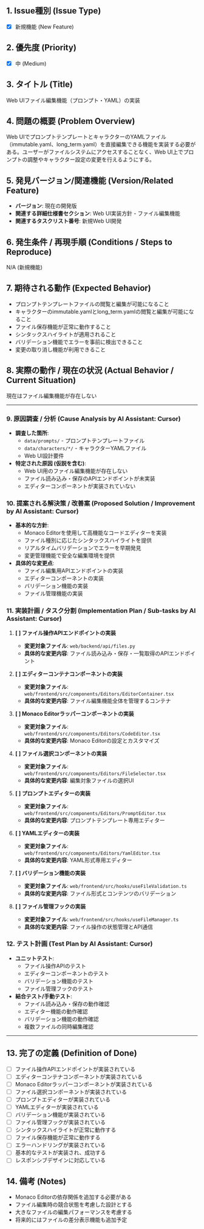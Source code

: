 ## 1. Issue種別 (Issue Type)

* [x] 新規機能 (New Feature)

## 2. 優先度 (Priority)

* [x] 中 (Medium)

## 3. タイトル (Title)

Web UIファイル編集機能（プロンプト・YAML）の実装

## 4. 問題の概要 (Problem Overview)

Web UIでプロンプトテンプレートとキャラクターのYAMLファイル（immutable.yaml、long_term.yaml）を直接編集できる機能を実装する必要がある。ユーザーがファイルシステムにアクセスすることなく、Web UI上でプロンプトの調整やキャラクター設定の変更を行えるようにする。

## 5. 発見バージョン/関連機能 (Version/Related Feature)

* **バージョン**: 現在の開発版
* **関連する詳細仕様書セクション**: Web UI実装方針 - ファイル編集機能
* **関連するタスクリスト番号**: 新規Web UI開発

## 6. 発生条件 / 再現手順 (Conditions / Steps to Reproduce)

N/A (新規機能)

## 7. 期待される動作 (Expected Behavior)

* プロンプトテンプレートファイルの閲覧と編集が可能になること
* キャラクターのimmutable.yamlとlong_term.yamlの閲覧と編集が可能になること
* ファイル保存機能が正常に動作すること
* シンタックスハイライトが適用されること
* バリデーション機能でエラーを事前に検出できること
* 変更の取り消し機能が利用できること

## 8. 実際の動作 / 現在の状況 (Actual Behavior / Current Situation)

現在はファイル編集機能が存在しない

---

### 9. 原因調査 / 分析 (Cause Analysis by AI Assistant: Cursor)

* **調査した箇所**:
    * `data/prompts/` - プロンプトテンプレートファイル
    * `data/characters/*/` - キャラクターYAMLファイル
    * Web UI設計要件
* **特定された原因 (仮説を含む)**:
    * Web UI用のファイル編集機能が存在しない
    * ファイル読み込み・保存のAPIエンドポイントが未実装
    * エディターコンポーネントが実装されていない

### 10. 提案される解決策 / 改善案 (Proposed Solution / Improvement by AI Assistant: Cursor)

* **基本的な方針**:
    * Monaco Editorを使用して高機能なコードエディターを実装
    * ファイル種別に応じたシンタックスハイライトを提供
    * リアルタイムバリデーションでエラーを早期発見
    * 変更管理機能で安全な編集環境を提供
* **具体的な変更点**:
    * ファイル編集用APIエンドポイントの実装
    * エディターコンポーネントの実装
    * バリデーション機能の実装
    * ファイル管理機能の実装

### 11. 実装計画 / タスク分割 (Implementation Plan / Sub-tasks by AI Assistant: Cursor)

1. **[ ] ファイル操作APIエンドポイントの実装**
   * **変更対象ファイル**: `web/backend/api/files.py`
   * **具体的な変更内容**: ファイル読み込み・保存・一覧取得のAPIエンドポイント

2. **[ ] エディターコンテナコンポーネントの実装**
   * **変更対象ファイル**: `web/frontend/src/components/Editors/EditorContainer.tsx`
   * **具体的な変更内容**: ファイル編集機能全体を管理するコンテナ

3. **[ ] Monaco Editorラッパーコンポーネントの実装**
   * **変更対象ファイル**: `web/frontend/src/components/Editors/CodeEditor.tsx`
   * **具体的な変更内容**: Monaco Editorの設定とカスタマイズ

4. **[ ] ファイル選択コンポーネントの実装**
   * **変更対象ファイル**: `web/frontend/src/components/Editors/FileSelector.tsx`
   * **具体的な変更内容**: 編集対象ファイルの選択UI

5. **[ ] プロンプトエディターの実装**
   * **変更対象ファイル**: `web/frontend/src/components/Editors/PromptEditor.tsx`
   * **具体的な変更内容**: プロンプトテンプレート専用エディター

6. **[ ] YAMLエディターの実装**
   * **変更対象ファイル**: `web/frontend/src/components/Editors/YamlEditor.tsx`
   * **具体的な変更内容**: YAML形式専用エディター

7. **[ ] バリデーション機能の実装**
   * **変更対象ファイル**: `web/frontend/src/hooks/useFileValidation.ts`
   * **具体的な変更内容**: ファイル形式とコンテンツのバリデーション

8. **[ ] ファイル管理フックの実装**
   * **変更対象ファイル**: `web/frontend/src/hooks/useFileManager.ts`
   * **具体的な変更内容**: ファイル操作の状態管理とAPI通信

### 12. テスト計画 (Test Plan by AI Assistant: Cursor)

* **ユニットテスト**:
    * ファイル操作APIのテスト
    * エディターコンポーネントのテスト
    * バリデーション機能のテスト
    * ファイル管理フックのテスト
* **結合テスト/手動テスト**:
    * ファイル読み込み・保存の動作確認
    * エディター機能の動作確認
    * バリデーション機能の動作確認
    * 複数ファイルの同時編集確認

---

## 13. 完了の定義 (Definition of Done)

* [ ] ファイル操作APIエンドポイントが実装されている
* [ ] エディターコンテナコンポーネントが実装されている
* [ ] Monaco Editorラッパーコンポーネントが実装されている
* [ ] ファイル選択コンポーネントが実装されている
* [ ] プロンプトエディターが実装されている
* [ ] YAMLエディターが実装されている
* [ ] バリデーション機能が実装されている
* [ ] ファイル管理フックが実装されている
* [ ] シンタックスハイライトが正常に動作する
* [ ] ファイル保存機能が正常に動作する
* [ ] エラーハンドリングが実装されている
* [ ] 基本的なテストが実装され、成功する
* [ ] レスポンシブデザインに対応している

## 14. 備考 (Notes)

* Monaco Editorの依存関係を追加する必要がある
* ファイル編集時の競合状態を考慮した設計とする
* 大きなファイルの編集パフォーマンスを考慮する
* 将来的にはファイルの差分表示機能も追加予定 